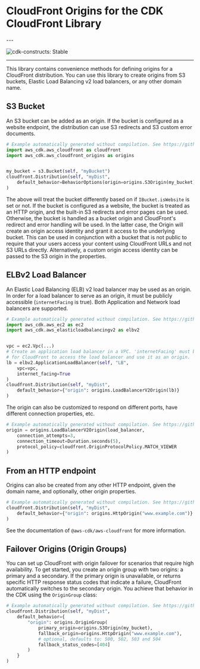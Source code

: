 # CloudFront Origins for the CDK CloudFront Library

<!--BEGIN STABILITY BANNER-->---


![cdk-constructs: Stable](https://img.shields.io/badge/cdk--constructs-stable-success.svg?style=for-the-badge)

---
<!--END STABILITY BANNER-->

This library contains convenience methods for defining origins for a CloudFront distribution. You can use this library to create origins from
S3 buckets, Elastic Load Balancing v2 load balancers, or any other domain name.

## S3 Bucket

An S3 bucket can be added as an origin. If the bucket is configured as a website endpoint, the distribution can use S3 redirects and S3 custom error
documents.

```python
# Example automatically generated without compilation. See https://github.com/aws/jsii/issues/826
import aws_cdk.aws_cloudfront as cloudfront
import aws_cdk.aws_cloudfront_origins as origins


my_bucket = s3.Bucket(self, "myBucket")
cloudfront.Distribution(self, "myDist",
    default_behavior=BehaviorOptions(origin=origins.S3Origin(my_bucket))
)
```

The above will treat the bucket differently based on if `IBucket.isWebsite` is set or not. If the bucket is configured as a website, the bucket is
treated as an HTTP origin, and the built-in S3 redirects and error pages can be used. Otherwise, the bucket is handled as a bucket origin and
CloudFront's redirect and error handling will be used. In the latter case, the Origin will create an origin access identity and grant it access to the
underlying bucket. This can be used in conjunction with a bucket that is not public to require that your users access your content using CloudFront
URLs and not S3 URLs directly. Alternatively, a custom origin access identity can be passed to the S3 origin in the properties.

## ELBv2 Load Balancer

An Elastic Load Balancing (ELB) v2 load balancer may be used as an origin. In order for a load balancer to serve as an origin, it must be publicly
accessible (`internetFacing` is true). Both Application and Network load balancers are supported.

```python
# Example automatically generated without compilation. See https://github.com/aws/jsii/issues/826
import aws_cdk.aws_ec2 as ec2
import aws_cdk.aws_elasticloadbalancingv2 as elbv2


vpc = ec2.Vpc(...)
# Create an application load balancer in a VPC. 'internetFacing' must be 'true'
# for CloudFront to access the load balancer and use it as an origin.
lb = elbv2.ApplicationLoadBalancer(self, "LB",
    vpc=vpc,
    internet_facing=True
)
cloudfront.Distribution(self, "myDist",
    default_behavior={"origin": origins.LoadBalancerV2Origin(lb)}
)
```

The origin can also be customized to respond on different ports, have different connection properties, etc.

```python
# Example automatically generated without compilation. See https://github.com/aws/jsii/issues/826
origin = origins.LoadBalancerV2Origin(load_balancer,
    connection_attempts=3,
    connection_timeout=Duration.seconds(5),
    protocol_policy=cloudfront.OriginProtocolPolicy.MATCH_VIEWER
)
```

## From an HTTP endpoint

Origins can also be created from any other HTTP endpoint, given the domain name, and optionally, other origin properties.

```python
# Example automatically generated without compilation. See https://github.com/aws/jsii/issues/826
cloudfront.Distribution(self, "myDist",
    default_behavior={"origin": origins.HttpOrigin("www.example.com")}
)
```

See the documentation of `@aws-cdk/aws-cloudfront` for more information.

## Failover Origins (Origin Groups)

You can set up CloudFront with origin failover for scenarios that require high availability.
To get started, you create an origin group with two origins: a primary and a secondary.
If the primary origin is unavailable, or returns specific HTTP response status codes that indicate a failure,
CloudFront automatically switches to the secondary origin.
You achieve that behavior in the CDK using the `OriginGroup` class:

```python
# Example automatically generated without compilation. See https://github.com/aws/jsii/issues/826
cloudfront.Distribution(self, "myDist",
    default_behavior={
        "origin": origins.OriginGroup(
            primary_origin=origins.S3Origin(my_bucket),
            fallback_origin=origins.HttpOrigin("www.example.com"),
            # optional, defaults to: 500, 502, 503 and 504
            fallback_status_codes=[404]
        )
    }
)
```

